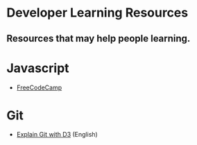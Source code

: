 # Developer Learning Resources
## Resources that may help people learning.

# Javascript

- <a href=https://learn.freecodecamp.org/>FreeCodeCamp</a>

# Git

- <a href=http://onlywei.github.io/explain-git-with-d3/>Explain Git with D3</a> (English)
